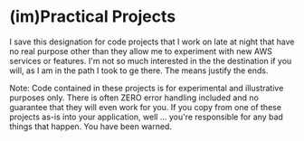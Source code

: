 # (im)Practical Projects
I save this designation for code projects that I work on late at night that have no real purpose other than they allow me to experiment with new AWS services or features. I'm not so much interested in the the destination if you will, as I am in the path I took to ge there. The means justify the ends.

Note: Code contained in these projects is for experimental and illustrative purposes only. There is often ZERO error handling included and no guarantee that they will even work for you. If you copy from one of these projects as-is into your application, well ... you're responsible for any bad things that happen. You have been warned.
